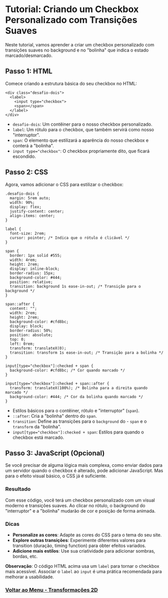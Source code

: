 # Tutorial: Criando um Checkbox Personalizado com Transições Suaves

Neste tutorial, vamos aprender a criar um checkbox personalizado com transições suaves no background e no "bolinha" que indica o estado marcado/desmarcado.

## Passo 1: HTML

Comece criando a estrutura básica do seu checkbox no HTML:

```
<div class="desafio-dois">
  <label>
    <input type="checkbox">
    <span></span>
  </label>
</div>
```

- `desafio-dois`: Um contêiner para o nosso checkbox personalizado.
- `label`: Um rótulo para o checkbox, que também servirá como nosso "interruptor".
- `span`: O elemento que estilizará a aparência do nosso checkbox e conterá a "bolinha".
- `input type="checkbox"`: O checkbox propriamente dito, que ficará escondido.

## Passo 2: CSS

Agora, vamos adicionar o CSS para estilizar o checkbox:

```
.desafio-dois {
  margin: 5rem auto;
  width: 90%;
  display: flex;
  justify-content: center;
  align-items: center;
}

label {
  font-size: 2rem;
  cursor: pointer; /* Indica que o rótulo é clicável */
}

span {
  border: 1px solid #555;
  width: 4rem;
  height: 2rem;
  display: inline-block;
  border-radius: 15px;
  background-color: #444;
  position: relative;
  transition: background 1s ease-in-out; /* Transição para o background */
}

span::after {
  content: "";
  width: 2rem;
  height: 2rem;
  background-color: #cfd8bc;
  display: block;
  border-radius: 50%;
  position: absolute;
  top: 0;
  left: 0rem;
  transform: translateX(0);
  transition: transform 1s ease-in-out; /* Transição para a bolinha */
}

input[type="checkbox"]:checked + span {
  background-color: #cfd8bc; /* Cor quando marcado */
}

input[type="checkbox"]:checked + span::after {
  transform: translateX(100%); /* Bolinha para a direita quando marcado */
  background-color: #444; /* Cor da bolinha quando marcado */
}
```

- Estilos básicos para o contêiner, rótulo e "interruptor" (`span`).
- `::after`: Cria a "bolinha" dentro do `span`.
- `transition`: Define as transições para o `background` do - `span` e o `transform` da "bolinha".
- `input[type="checkbox"]:checked + span`: Estilos para quando o checkbox está marcado.

## Passo 3: JavaScript (Opcional)

Se você precisar de alguma lógica mais complexa, como enviar dados para um servidor quando o checkbox é alterado, pode adicionar JavaScript. Mas para o efeito visual básico, o CSS já é suficiente.

### Resultado

Com esse código, você terá um checkbox personalizado com um visual moderno e transições suaves. Ao clicar no rótulo, o background do "interruptor" e a "bolinha" mudarão de cor e posição de forma animada.

### Dicas

- **Personalize as cores**: Adapte as cores do CSS para o tema do seu site.
- **Explore outras transições**: Experimente diferentes valores para transition (duração, timing function) para obter efeitos variados.
- **Adicione mais estilos**: Use sua criatividade para adicionar sombras, bordas, etc.

**Observação**: O código HTML acima usa um `label` para tornar o checkbox mais acessível. Associar o `label` ao `input` é uma prática recomendada para melhorar a usabilidade.

### [Voltar ao Menu - Transformações 2D](./menu.md)